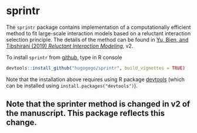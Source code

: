 # sprintr

The `sprintr` package contains implementation of a computationally efficient method to fit large-scale interaction models based on a reluctant interaction selection principle.
The details of the method can be found in 
[Yu, Bien, and Tibshirani (2019) *Reluctant Interaction Modeling*](https://arxiv.org/abs/1907.08414), v2.

To install `sprintr` from [github](http://github.com), type in R console
```R
devtools::install_github("hugogogo/sprintr", build_vignettes = TRUE)
```
Note that the installation above requires using R package [devtools](https://CRAN.R-project.org/package=devtools)
(which can be installed using `install.packages("devtools")`).

## Note that the sprinter method is changed in v2 of the manuscript. This package reflects this change. 

